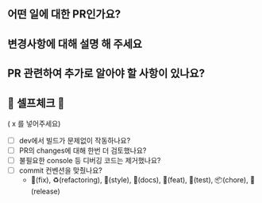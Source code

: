 
## 어떤 일에 대한 PR인가요?


## 변경사항에 대해 설명 해 주세요


## PR 관련하여 추가로 알아야 할 사항이 있나요?



## 🙏 셀프체크 🙏
( x 를 넣어주세요)
- [ ] dev에서 빌드가 문제없이 작동하나요?
- [ ] PR의 changes에 대해 한번 더 검토했나요?
- [ ] 불필요한 console 등 디버깅 코드는 제거했나요?
- [ ] commit 컨벤션을 맞췄나요?
    + 🔧(fix), ♻️(refactoring), 🎨(style), 📝(docs), 🚀(feat), 🧪(test), 📦(chore), 📌(release)



